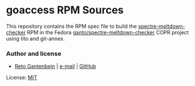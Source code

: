 # goaccess RPM Sources

This repository contains the RPM spec file to build the [spectre-meltdown-checker](https://github.com/speed47/spectre-meltdown-checker)
RPM in the Fedora [ganto/spectre-meltdown-checker](https://copr.fedorainfracloud.org/coprs/ganto/spectre-meltdown-checker/)
COPR project using tito and git-annex.

### Author and license

- [Reto Gantenbein](https://linuxmonk.ch/) | [e-mail](mailto:reto.gantenbein@linuxmonk.ch) | [GitHub](https://github.com/ganto)

License: [MIT](https://tldrlegal.com/license/mit-license)
